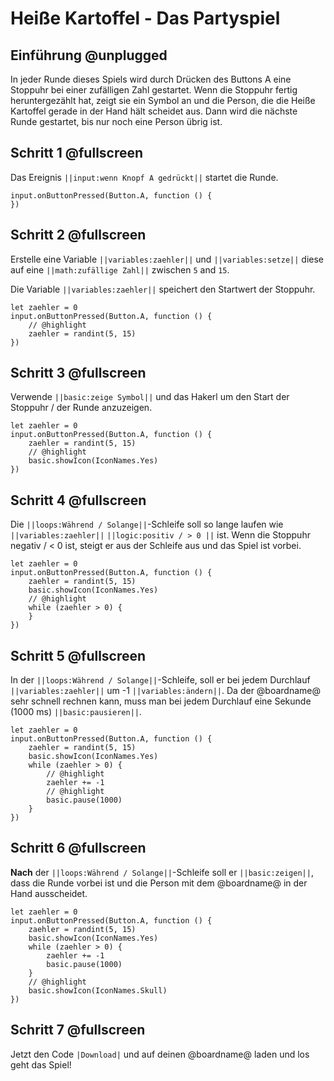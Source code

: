 # Heiße Kartoffel - Das Partyspiel

## Einführung @unplugged

In jeder Runde dieses Spiels wird durch Drücken des Buttons A eine Stoppuhr bei einer zufälligen Zahl gestartet. 
Wenn die Stoppuhr fertig heruntergezählt hat, zeigt sie ein Symbol an und die Person, die die Heiße Kartoffel gerade in der Hand hält scheidet aus.
Dann wird die nächste Runde gestartet, bis nur noch eine Person übrig ist.

## Schritt 1 @fullscreen

Das Ereignis ``||input:wenn Knopf A gedrückt||`` startet die Runde.

```blocks
input.onButtonPressed(Button.A, function () {
})
```

## Schritt 2 @fullscreen

Erstelle eine Variable ``||variables:zaehler||`` und ``||variables:setze||`` diese auf eine ``||math:zufällige Zahl||`` zwischen ``5`` and ``15``.

Die Variable ``||variables:zaehler||`` speichert den Startwert der Stoppuhr.

```blocks
let zaehler = 0
input.onButtonPressed(Button.A, function () {
    // @highlight
    zaehler = randint(5, 15)
})
```

## Schritt 3 @fullscreen

Verwende ``||basic:zeige Symbol||`` und das Hakerl um den Start der Stoppuhr / der Runde anzuzeigen.

```blocks
let zaehler = 0
input.onButtonPressed(Button.A, function () {
    zaehler = randint(5, 15)
    // @highlight
    basic.showIcon(IconNames.Yes)
})
```

## Schritt 4 @fullscreen


Die ``||loops:Während / Solange||``-Schleife soll so lange laufen wie ``||variables:zaehler||`` ``||logic:positiv / > 0 ||`` ist. 
Wenn die Stoppuhr negativ / < 0 ist, steigt er aus der Schleife aus und das Spiel ist vorbei.


```blocks
let zaehler = 0
input.onButtonPressed(Button.A, function () {
    zaehler = randint(5, 15)
    basic.showIcon(IconNames.Yes)
    // @highlight
    while (zaehler > 0) {
    }
})
```

## Schritt 5 @fullscreen

In der ``||loops:Während / Solange||``-Schleife, soll er bei jedem Durchlauf ``||variables:zaehler||`` um -1 ``||variables:ändern||``.
Da der @boardname@ sehr schnell rechnen kann, muss man bei jedem Durchlauf eine Sekunde (1000 ms) ``||basic:pausieren||``.

```blocks
let zaehler = 0
input.onButtonPressed(Button.A, function () {
    zaehler = randint(5, 15)
    basic.showIcon(IconNames.Yes)
    while (zaehler > 0) {
        // @highlight
        zaehler += -1
        // @highlight
        basic.pause(1000)
    }
})
```

## Schritt 6 @fullscreen

**Nach** der ``||loops:Während / Solange||``-Schleife soll er ``||basic:zeigen||``, dass die Runde vorbei ist und die Person mit dem @boardname@ in der Hand ausscheidet.

```blocks
let zaehler = 0
input.onButtonPressed(Button.A, function () {
    zaehler = randint(5, 15)
    basic.showIcon(IconNames.Yes)
    while (zaehler > 0) {
        zaehler += -1
        basic.pause(1000)
    }
    // @highlight
    basic.showIcon(IconNames.Skull)
})
```

## Schritt 7 @fullscreen

Jetzt den Code `|Download|` und auf deinen @boardname@ laden und los geht das Spiel!


<script src="https://makecode.com/gh-pages-embed.js"></script><script>makeCodeRender("{{ site.makecode.home_url }}", "{{ site.github.owner_name }}/{{ site.github.repository_name }}");</script>